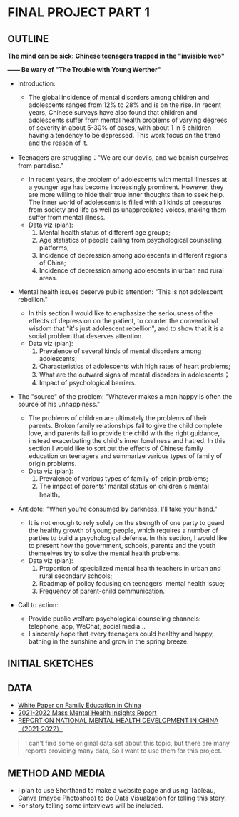 # FINAL PROJECT PART 1

## OUTLINE 
**The mind can be sick: Chinese teenagers trapped in the "invisible web"**


**—— Be wary of "The Trouble with Young Werther"**


  * Introduction:
    *  The global incidence of mental disorders among children and adolescents ranges from 12% to 28% and is on the rise. In recent years, Chinese surveys have also found that children and adolescents suffer from mental health problems of varying degrees of severity in about 5-30% of cases, with about 1 in 5 children having a tendency to be depressed. This work focus on the trend and the reason of it.

  * Teenagers are struggling："We are our devils, and we banish ourselves from paradise."
    * In recent years, the problem of adolescents with mental illnesses at a younger age has become increasingly prominent. However, they are more willing to hide their true inner thoughts than to seek help. The inner world of adolescents is filled with all kinds of pressures from society and life as well as unappreciated voices, making them suffer from mental illness.
    * Data viz (plan):
      1. Mental health status of different age groups;
      2. Age statistics of people calling from psychological counseling platforms,
      3. Incidence of depression among adolescents in different regions of China;
      4. Incidence of depression among adolescents in urban and rural areas.

  * Mental health issues deserve public attention: "This is not adolescent rebellion."
    * In this section I would like to emphasize the seriousness of the effects of depression on the patient, to counter the conventional wisdom that "it's just adolescent rebellion", and to show that it is a social problem that deserves attention.
    * Data viz (plan):
      1. Prevalence of several kinds of mental disorders among adolescents;
      2. Characteristics of adolescents with high rates of heart problems;
      3. What are the outward signs of mental disorders in adolescents；
      4. Impact of psychological barriers.

  * The "source" of the problem: "Whatever makes a man happy is often the source of his unhappiness."
    * The problems of children are ultimately the problems of their parents. Broken family relationships fail to give the child complete love, and parents fail to provide the child with the right guidance, instead exacerbating the child's inner loneliness and hatred. In this section I would like to sort out the effects of Chinese family education on teenagers and summarize various types of family of origin problems.
    * Data viz (plan):
      1. Prevalence of various types of family-of-origin problems;
      2. The impact of parents' marital status on children's mental health。

  * Antidote: "When you're consumed by darkness, I'll take your hand."
    * It is not enough to rely solely on the strength of one party to guard the healthy growth of young people, which requires a number of parties to build a psychological defense. In this section, I would like to present how the government, schools, parents and the youth themselves try to solve the mental health problems.
    * Data viz (plan):
      1. Proportion of specialized mental health teachers in urban and rural secondary schools;
      2. Roadmap of policy focusing on teenagers' mental health issue;
      3. Frequency of parent-child communication.

  * Call to action:
    *  Provide public welfare psychological counseling channels: telephone, app, WeChat, social media...
    *  I sincerely hope that every teenagers could healthy and happy, bathing in the sunshine and grow in the spring breeze.

## INITIAL SKETCHES


## DATA
  * [White Paper on Family Education in China](/https://cdn1.jianzhikeji.com/files/2021-china-education-white-paper.pdf)
  * [2021-2022 Mass Mental Health Insights Report](/https://files.jiandanxinli.com/reports/2021.pdf)
  * [REPORT ON NATIONAL MENTAL HEALTH DEVELOPMENT IN CHINA （2021-2022）](/https://www.pishu.com.cn/skwx_ps/bookdetail?SiteID=14&ID=14414517)

> I can't find some original data set about this topic, but there are many reports providing many data, So I want to use them for this project.

## METHOD AND MEDIA
  * I plan to use Shorthand to make a website page and using Tableau, Canva (maybe Photoshop) to do Data Visualzation for telling this story.
  * For story telling some interviews will be included.


